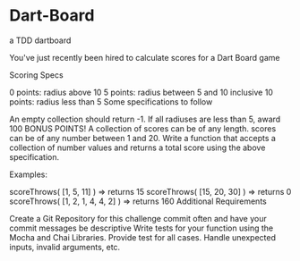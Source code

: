 # Dart-Board
a TDD dartboard

You've just recently been hired to calculate scores for a Dart Board game

Scoring Specs

0 points: radius above 10
5 points: radius between 5 and 10 inclusive
10 points: radius less than 5
Some specifications to follow

An empty collection should return -1.
If all radiuses are less than 5, award 100 BONUS POINTS!
A collection of scores can be of any length.
scores can be of any number between 1 and 20.
Write a function that accepts a collection of number values and returns a total score using the above specification.

Examples:

scoreThrows( [1, 5, 11] ) => returns 15
scoreThrows( [15, 20, 30] ) => returns 0
scoreThrows( [1, 2, 1, 4, 4, 2] ) => returns 160
Additional Requirements

Create a Git Repository for this challenge
commit often and have your commit messages be descriptive
Write tests for your function using the Mocha and Chai Libraries.
Provide test for all cases. Handle unexpected inputs, invalid arguments, etc.